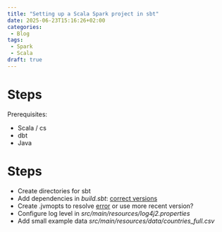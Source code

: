 ```yaml
---
title: "Setting up a Scala Spark project in sbt"
date: 2025-06-23T15:16:26+02:00
categories: 
 - Blog
tags: 
 - Spark
 - Scala
draft: true
---
```


# Steps

Prerequisites:
- Scala / cs
- dbt
- Java 

# Steps

* Create directories for sbt
* Add dependencies in *build.sbt*: [correct versions](https://community.cloudera.com/t5/Community-Articles/Spark-and-Java-versions-Supportability-Matrix/ta-p/383669)
* Create .jvmopts to resolve [error](https://stackoverflow.com/questions/73465937/apache-spark-3-3-0-breaks-on-java-17-with-cannot-access-class-sun-nio-ch-direct) or use more recent version?
* Configure log level in *src/main/resources/log4j2.properties* 
* Add small example data *src/main/resources/data/countries_full.csv* 
